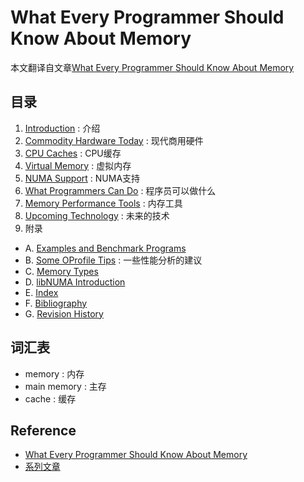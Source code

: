 # What Every Programmer Should Know About Memory

本文翻译自文章[What Every Programmer Should Know About Memory](assets/cpumemory.pdf)

## 目录

1. [Introduction](01.introduction.md) : 介绍
2. [Commodity Hardware Today](02.commodity-hardware-today.md) : 现代商用硬件
3. [CPU Caches](03.cpu-caches.md) : CPU缓存
4. [Virtual Memory](04.virtual-memory.md) : 虚拟内存
5. [NUMA Support](05.numa-support.md) : NUMA支持
6. [What Programmers Can Do](06.what-programmers-can-do.md) : 程序员可以做什么
7. [Memory Performance Tools](07.memory-performance-tools.md) : 内存工具
8. [Upcoming Technology](08.upcoming-technology.md) : 未来的技术
9. 附录
* A. [Examples and Benchmark Programs](A.examples-and-benchmark-programs.md)
* B. [Some OProfile Tips](B.some-oprofile-tips.md) : 一些性能分析的建议
* C. [Memory Types](C.memory-types.md)
* D. [libNUMA Introduction](D.libnuma-introduction.md)
* E. [Index](E.index.md)
* F. [Bibliography](F.bibliography.md)
* G. [Revision History](G.revision-history.md)

## 词汇表

* memory : 内存
* main memory : 主存
* cache : 缓存

## Reference

* [What Every Programmer Should Know About Memory](https://people.freebsd.org/~lstewart/articles/cpumemory.pdf)
* [系列文章](https://lwn.net/Articles/250967/)
